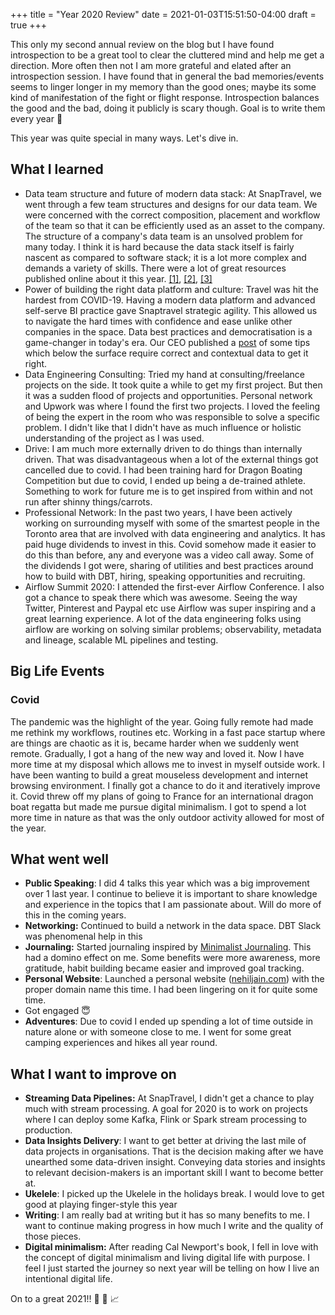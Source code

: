 +++
title = "Year 2020 Review"
date = 2021-01-03T15:51:50-04:00
draft = true
+++


This only my second annual review on the blog but I have found introspection to be a great tool to clear the cluttered mind and help me get a direction. More often then not I am more grateful and elated after an introspection session. I have found that in general the bad memories/events seems to linger longer in my memory than the good ones; maybe its some kind of manifestation of the fight or flight response.  Introspection balances the good and the bad, doing it publicly is scary though. Goal is to write them every year 🙂 

This year was quite special in many ways. Let's dive in.

## What I learned

 

- Data team structure and future of modern data stack: At SnapTravel, we went through a few team structures and designs for our data team. We were concerned with the correct composition, placement and workflow of the team so that it can be efficiently used as an asset to the company. The structure of a company's data team is an unsolved problem for many today. I think it is hard because the data stack itself is fairly nascent as compared to software stack; it is a lot more complex and demands a variety of skills. There were a lot of great resources published online about it this year. [[1]](https://www.getdbt.com/coalesce/agenda/how-to-structure-a-data-team), [[2]](https://medium.com/@djpardis/models-for-integrating-data-science-teams-within-organizations-7c5afa032ebd), [[3]](https://www.dataengineeringpodcast.com/data-teams-book-episode-162/)
- Power of building the right data platform and culture: Travel was hit the hardest from COVID-19. Having a modern data platform and advanced self-serve BI practice gave Snaptravel strategic agility. This allowed us to navigate the hard times with confidence and ease unlike other companies in the space. Data best practices and democratisation is a game-changer in today's era. Our CEO published a [post](https://medium.com/snaptravel/from-burning-millions-to-profitability-and-back-to-growth-in-60-days-b1702cd2631c) of some tips which below the surface require correct and contextual data to get it right.
- Data Engineering Consulting: Tried my hand at consulting/freelance projects on the side. It took quite a while to get my first project. But then it was a sudden flood of projects and opportunities. Personal network and Upwork was where I found the first two projects. I loved the feeling of being the expert in the room who was responsible to solve a specific problem. I didn't like that I didn't have as much influence or holistic understanding of the project as I was used.
- Drive: I am much more externally driven to do things than internally driven. That was disadvantageous when a lot of the external things got cancelled due to covid. I had been training hard for Dragon Boating Competition but due to covid, I ended up being a de-trained athlete. Something to work for future me is to get inspired from within and not run after shinny things/carrots.
- Professional Network: In the past two years, I have been actively working on surrounding myself with some of the smartest people in the Toronto area that are involved with data engineering and analytics. It has paid huge dividends to invest in this. Covid somehow made it easier to do this than before, any and everyone was a video call away. Some of the dividends I got were, sharing of utilities and best practices around how to build with DBT, hiring, speaking opportunities and recruiting.
- Airflow Summit 2020: I attended the first-ever Airflow Conference. I also got a chance to speak there which was awesome. Seeing the way Twitter, Pinterest and Paypal etc use Airflow was super inspiring and a great learning experience. A lot of the data engineering folks using airflow are working on solving similar problems; observability, metadata and lineage, scalable ML pipelines and testing.

## Big Life Events

### Covid

The pandemic was the highlight of the year. Going fully remote had made me rethink my workflows, routines etc. Working in a fast pace startup where are things are chaotic as it is, became harder when we suddenly went remote. Gradually, I got a hang of the new way and loved it. Now I have more time at my disposal which allows me to invest in myself outside work. I have been wanting to build a great mouseless development and internet browsing environment. I finally got a chance to do it and iteratively improve it. Covid threw off my plans of going to France for an international dragon boat regatta but made me pursue digital minimalism. I got to spend a lot more time in nature as that was the only outdoor activity allowed for most of the year.

## What went well

- **Public Speaking**: I did 4 talks this year which was a big improvement over 1 last year. I continue to believe it is important to share knowledge and experience in the topics that I am passionate about. Will do more of this in the coming years.
- **Networking:** Continued to build a network in the data space. DBT Slack was phenomenal help in this
- **Journaling:** Started journaling inspired by [Minimalist Journaling](https://medium.com/better-humans/draft-how-to-hack-your-brain-to-achieve-consistency-that-lasts-7f5fdc520d28). This had a domino effect on me. Some benefits were more awareness, more gratitude, habit building became easier and improved goal tracking.
- **Personal Website**: Launched a personal website ([nehiljain.com](https://nehiljain.com)) with the proper domain name this time. I had been lingering on it for quite some time.
- Got engaged 😇
- **Adventures**: Due to covid I ended up spending a lot of time outside in nature alone or with someone close to me. I went for some great camping experiences and hikes all year round.

## What I want to improve on

- **Streaming Data Pipelines:** At SnapTravel, I didn't get a chance to play much with stream processing. A goal for 2020 is to work on projects where I can deploy some Kafka, Flink or Spark stream processing to production.
- **Data Insights Delivery**: I want to get better at driving the last mile of data projects in organisations. That is the decision making after we have unearthed some data-driven insight. Conveying data stories and insights to relevant decision-makers is an important skill I want to become better at.
- **Ukelele**: I picked up the Ukelele in the holidays break. I would love to get good at playing finger-style this year
- **Writing**: I am really bad at writing but it has so many benefits to me. I want to continue making progress in how much I write and the quality of those pieces.
- **Digital minimalism:** After reading Cal Newport's book, I fell in love with the concept of digital minimalism and living digital life with purpose. I feel I just started the journey so next year will be telling on how I live an intentional digital life.

On to a great 2021!! 🎉  🚀  📈
